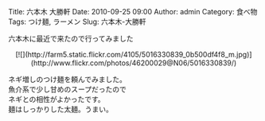 Title: 六本木 大勝軒
Date: 2010-09-25 09:00
Author: admin
Category: 食べ物
Tags: つけ麺, ラーメン
Slug: 六本木-大勝軒

六本木に最近で来たので行ってみました

<p>
<center>
[![](http://farm5.static.flickr.com/4105/5016330839_0b500df4f8_m.jpg)](http://www.flickr.com/photos/46200029@N06/5016330839/)

</center>
  
ネギ増しのつけ麺を頼んでみました。  
魚介系で少し甘めのスープだったので  
ネギとの相性がよかったです。  
麺はしっかりした太麺。うまい。

</p>

